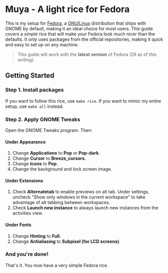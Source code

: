 # Muya - A light rice for Fedora

This is my setup for [Fedora][fedora], a [GNU/Linux][gnulinux] distribution that ships with GNOME by default, making it an ideal choice for most users. This guide covers a *simple* rice that will make your Fedora look much nicer than the defaults. It only uses packages from the official repositories, making it quick and easy to set up on any machine.

> This guide will work with the **latest version** of Fedora (29 as of this writing).

## Getting Started

### Step 1. Install packages

If you want to follow this rice, use `make rice`. If you want to mimic my entire setup, use `make all` instead.

### Step 2. Apply GNOME Tweaks

Open the GNOME Tweaks program. Then:

#### Under Appearance

1. Change **Applications** to **Pop** or **Pop-dark**.
2. Change **Cursor** to **Breeze_cursors**.
3. Change **Icons** to **Pop**.
4. Change the background and lock screen image.

#### Under Extensions

1. Check **Alternatetab** to enable previews on alt tab. Under settings, uncheck "Show only windows in the current workspace" to take advantage of alt tabbing between workspaces.
2. Check **Launch new instance** to always launch new instances from the activities view.

#### Under Fonts

1. Change **Hinting** to **Full**.
2. Change **Antialiasing** to **Subpixel (for LCD screens)**.

### And you're done!

That's it. You now have a very simple Fedora rice.

[fedora]: https://getfedora.org
[gnulinux]: https://www.gnu.org/gnu/linux-and-gnu.html

